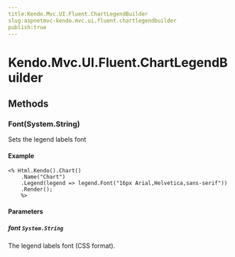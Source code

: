 ```yaml
---
title:Kendo.Mvc.UI.Fluent.ChartLegendBuilder
slug:aspnetmvc-kendo.mvc.ui.fluent.chartlegendbuilder
publish:true
---
```


# Kendo.Mvc.UI.Fluent.ChartLegendBuilder

## Methods

### Font(System.String)
Sets the legend labels font

#### Example
    <% Html.Kendo().Chart()
        .Name("Chart")
        .Legend(legend => legend.Font("16px Arial,Helvetica,sans-serif"))
        .Render();
        %>

#### Parameters

##### font `System.String`
The legend labels font (CSS format).